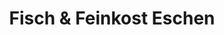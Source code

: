 ---
title: "Fisch & Feinkost Eschen"
url: /dannenberg-elbe/fisch-und-feinkost-eschen/
shop: Fisch
---